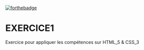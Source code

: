 [![forthebadge](https://forthebadge.com/images/badges/uses-html.svg)](https://forthebadge.com)
# EXERCICE1
Exercice pour appliquer les compétences sur HTML_5 & CSS_3
